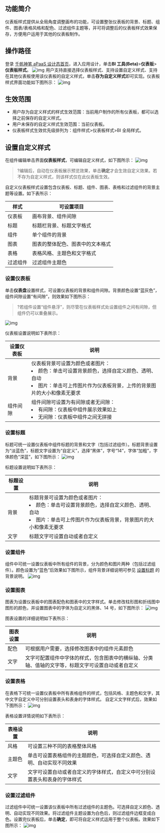 ## 功能简介

仪表板样式提供从全局角度调整画布的功能，可设置整张仪表板的背景、标题、组件、图表/表格风格和配色、过滤组件主题等，并可将调整后的仪表板样式效果保存，方便用户运用于其他的仪表板制作。

## 操作路径

登录 [千帆神笔 aPaaS 设计态首页](https://apaas.cloud.tencent.com/)，进入应用设计，单击**BI 工具(Beta)**>**仪表板**>**仪表板样式**。
![img](https://main.qcloudimg.com/raw/77f02f8b6aadf852019f354048ad9492.png)
用户支持直接选择仪表板样式、支持设置自定义样式、支持在其他仪表板使用该仪表板的自定义样式，单击**存为自定义样式**即可实现。仪表板样式界面功能如下图所示：
![img](https://main.qcloudimg.com/raw/91fb4207f4298d03653e3f052121513d.png)

## 生效范围

- 用户存为自定义样式的样式生效范围：当前用户制作的所有仪表板，都可以选择之前保存的自定义样式。
- 用户未保存的自定义样式生效范围：当前仪表板。
- 仪表板样式生效优先级排列为：组件样式>仪表板样式>BI 全局样式。

## 设置自定义样式

在组件编辑单击界面**仪表板样式**，可编辑自定义样式，如下图所示：
![img](https://main.qcloudimg.com/raw/ecc16449de90da388f013d427c7b3fe3.png)

>?编辑后，自动在仪表板展示预览效果，单击**确定**才会生效自定义效果。若不存为自定义样式，则该样式仅在此仪表板生效。

自定义仪表板样式设置包含仪表板、标题、组件、图表、表格和过滤组件的背景主题等设置。如下表所示：

| 样式     | 可设置项目                       |
| -------- | -------------------------------- |
| 仪表板   | 画布背景、组件间隙               |
| 标题     | 标题栏背景、标题文字格式         |
| 组件     | 单个组件的背景                   |
| 图表     | 图表的整体配色、图表中的文本格式 |
| 表格     | 表格风格、主题色和文字格式       |
| 过滤组件 | 过滤组件主题色                   |

### 设置仪表板

单击**仪表盘**设置样式，可设置仪表板的背景和组件间隙。背景颜色设置“蓝灰色”，组件间隙设置“有间隙”，则效果如下图所示：

>?若组件设置“组件悬浮”，则尽管在仪表板样式处设置组件之间有间隙，但组件仍可以重叠展示。

![img](https://main.qcloudimg.com/raw/e6adf1b11b8ea76faa2271a5c41f39d9.png)

仪表板设置说明如下表所示：

| **设置仪表板** | **说明**                                                     |
| -------------- | ------------------------------------------------------------ |
| 背景           | 仪表板背景可设置为颜色或者图片：<br /><li>颜色：单击可设置背景颜色，选择自定义颜色、透明、自动</li><li>图片：单击可上传图片作为仪表板背景，上传的背景图片的大小和像素无要求</li> |
| 组件间隙       | 组件间隙可设置为有间隙或者无间隙：<br /><li>有间隙：仪表板中组件展示效果如上</li><li>无间隙：仪表板中组件之间无拼接</li> |

### 设置标题

标题可统一设置仪表板中组件标题的背景和文字（包括过滤组件）。标题背景设置为“淡蓝色”，标题文字设置为“自定义”，选择“黑体”，字号“14”，字体“加粗”，字体颜色“深蓝”，如下图所示：
![img](https://main.qcloudimg.com/raw/ee5f786f01a034c28d0034f75c4d64f0.png)

标题设置说明如下表所示：

| 标题设置 | 说明                                                         |
| -------- | ------------------------------------------------------------ |
| 背景     | 标题背景可设置为颜色或者图片：<br /><li>颜色：单击可设置背景颜色，选择自定义颜色、透明、自动</li><li>图片：单击可上传图片作为仪表板背景，背景图片的大小和像素无要求</li> |
| 文字     | 标题文字可设置自动或者自定义                                 |

### 设置组件

组件中可统一设置仪表板中所有组件的背景，分为颜色和图片两种（包括过滤组件）。颜色设置为“蓝色”后效果如下图所示，组件背景详细说明可参见 [设置标题](#设置标题) 的背景说明。
![img](https://main.qcloudimg.com/raw/da2dc3a148ec8e1413a4f1903a61b38e.png)

### 设置图表

图表为设置仪表板中的图表配色和图表中的文字样式。单击修改柱形图和折线图中图形的颜色，并设置图表中的字体为自定义的黑体、14 号，如下图所示： ![img](https://main.qcloudimg.com/raw/dbed73e5dc1089a51b84f08bf81d1eed.png)

图表设置的详细说明如下表所示：

| 图表设置 | 说明                                                         |
| -------- | ------------------------------------------------------------ |
| 配色     | 可根据用户需要，选择修改图表中的组件元素颜色                 |
| 文字     | 文字可配置组件中字体的样式，包含图表中的横纵轴、分类轴、值轴的文字等，标题文字可设置自动或者自定义 |

### 设置表格

在表格下可统一设置仪表板中所有表格组件的样式，包括风格、主题色和文字，其中文字自定义中可分别设置表头和表身的字体样式。
自定义文字样式后，效果如下图所示：
![img](https://main.qcloudimg.com/raw/acee12c8cb2294f8004acf936913c329.png)

表格设置详情说明如下表所示：

| 表格设置 | 说明                                                         |
| -------- | ------------------------------------------------------------ |
| 风格     | 可设置三种不同的表格整体风格                                 |
| 主题色   | 单击可设置表格组件的主题颜色，可选择自定义颜色、透明、自动实现不同效果 |
| 文字     | 文字可设置自动或者自定义的字体样式，自定义中可分别设置表头和表身的字体样式 |

### 设置过滤组件

过滤组件中可统一设置该仪表板中所有过滤组件的主题色。可选择自定义颜色、透明、自动实现不同效果。将过滤组件主题设置为白色后，则过滤组件边框变成白色。设置完仪表板后，单击**确定**，即可将自定义样式运用于整个仪表板。效果如下图所示： ![img](https://main.qcloudimg.com/raw/20a3109500de547cf25930c476ce6aa7.png)
